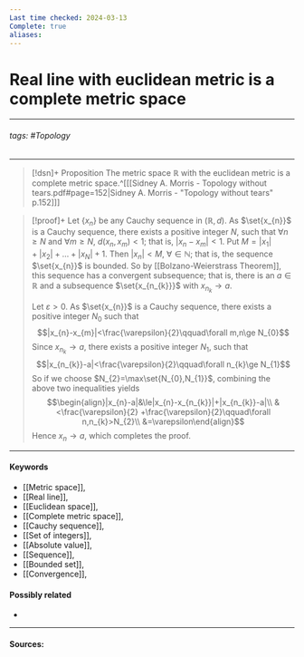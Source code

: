 ```yaml
---
Last time checked: 2024-03-13
Complete: true
aliases:
---
```

# Real line with euclidean metric is a complete metric space
***
###### tags: #Topology 
***
>[!dsn]+ Proposition
>The metric space $\mathbb{R}$ with the euclidean metric is a complete metric space.^[[[Sidney A. Morris - Topology without tears.pdf#page=152|Sidney A. Morris - "Topology without tears" p.152]]]

>[!proof]+
>Let $\{x_{n}\}$ be any Cauchy sequence in $(\mathbb{R},d)$.
>As $\set{x_{n}}$ is a Cauchy sequence, there exists a positive integer $N$, such that $\forall n\ge N$ and $\forall m\ge N$, $d(x_{n},x_{m})<1$; that is, $|x_{n}-x_{m}|<1$. Put $M=|x_{1}|+|x_{2}|+\dots+|x_{N}|+1$. Then $|x_{n}|<M$, $\forall\in\mathbb{N}$; that is, the sequence $\set{x_{n}}$ is bounded.
>So by [[Bolzano-Weierstrass Theorem]], this sequence has a convergent subsequence; that is, there is an $a\in\mathbb{R}$ and a subsequence $\set{x_{n_{k}}}$ with $x_{n_{k}}\to a$.
>
>Let $\varepsilon>0$. As $\set{x_{n}}$ is a Cauchy sequence, there exists a positive integer $N_{0}$ such that 
>$$|x_{n}-x_{m}|<\frac{\varepsilon}{2}\qquad\forall m,n\ge N_{0}$$
>Since $x_{n_{k}}\to a$, there exists a positive integer $N_{1}$, such that
>$$|x_{n_{k}}-a|<\frac{\varepsilon}{2}\qquad\forall n_{k}\ge N_{1}$$
>So if we choose $N_{2}=\max\set{N_{0},N_{1}}$, combining the above two inequalities yields
>$$\begin{align}|x_{n}-a|&\le|x_{n}-x_{n_{k}}|+|x_{n_{k}}-a|\\ &<\frac{\varepsilon}{2} +\frac{\varepsilon}{2}\qquad\forall n,n_{k}>N_{2}\\ &=\varepsilon\end{align}$$
>Hence $x_{n}\to a$, which completes the proof.
***
#### Keywords
- [[Metric space]],
- [[Real line]],
- [[Euclidean space]],
- [[Complete metric space]],
- [[Cauchy sequence]],
- [[Set of integers]],
- [[Absolute value]],
- [[Sequence]],
- [[Bounded set]],
- [[Convergence]],
#### Possibly related
- 
***
#### Sources: